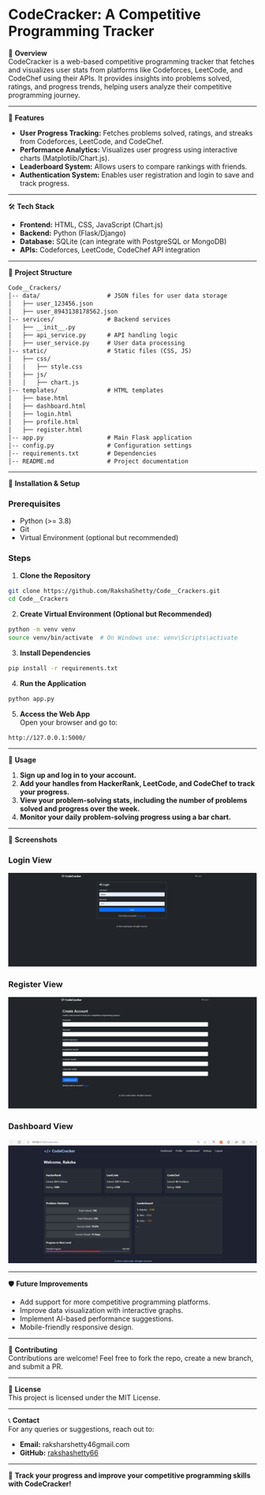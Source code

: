 # CodeCracker: A Competitive Programming Tracker

📌 **Overview**  
CodeCracker is a web-based competitive programming tracker that fetches and visualizes user stats from platforms like Codeforces, LeetCode, and CodeChef using their APIs. It provides insights into problems solved, ratings, and progress trends, helping users analyze their competitive programming journey.

---

🚀 **Features**  
- **User Progress Tracking:** Fetches problems solved, ratings, and streaks from Codeforces, LeetCode, and CodeChef.  
- **Performance Analytics:** Visualizes user progress using interactive charts (Matplotlib/Chart.js).  
- **Leaderboard System:** Allows users to compare rankings with friends.  
- **Authentication System:** Enables user registration and login to save and track progress.  

---

🛠️ **Tech Stack**  
- **Frontend:** HTML, CSS, JavaScript (Chart.js)  
- **Backend:** Python (Flask/Django)  
- **Database:** SQLite (can integrate with PostgreSQL or MongoDB)  
- **APIs:** Codeforces, LeetCode, CodeChef API integration  

---

📂 **Project Structure**  
```
Code__Crackers/
│-- data/                   # JSON files for user data storage
│   ├── user_123456.json
│   ├── user_8943138178562.json
│-- services/               # Backend services
│   ├── __init__.py
│   ├── api_service.py      # API handling logic
│   ├── user_service.py     # User data processing
│-- static/                 # Static files (CSS, JS)
│   ├── css/
│   │   ├── style.css
│   ├── js/
│   │   ├── chart.js
│-- templates/              # HTML templates
│   ├── base.html
│   ├── dashboard.html
│   ├── login.html
│   ├── profile.html
│   ├── register.html
│-- app.py                  # Main Flask application
│-- config.py               # Configuration settings
│-- requirements.txt        # Dependencies
│-- README.md               # Project documentation
```

---

🔧 **Installation & Setup**  
### **Prerequisites**  
- Python (>= 3.8)  
- Git  
- Virtual Environment (optional but recommended)  

### **Steps**  
1. **Clone the Repository**  
```sh
git clone https://github.com/RakshaShetty/Code__Crackers.git
cd Code__Crackers
```

2. **Create Virtual Environment (Optional but Recommended)**  
```sh
python -m venv venv
source venv/bin/activate  # On Windows use: venv\Scripts\activate
```

3. **Install Dependencies**  
```sh
pip install -r requirements.txt
```

4. **Run the Application**  
```sh
python app.py
```

5. **Access the Web App**  
Open your browser and go to:  
```
http://127.0.0.1:5000/
```

---

🎯 **Usage**  
1. **Sign up and log in to your account.**
2. **Add your handles from HackerRank, LeetCode, and CodeChef to track your progress.**
3. **View your problem-solving stats, including the number of problems solved and progress over the week.**
4. **Monitor your daily problem-solving progress using a bar chart.**

---

📸 **Screenshots**  
### Login View  
![Login Page](static/images/login.png)

### Register View 
![Register Page](static/images/register.png)
 
### Dashboard View 
![Register Page](static/images/dashboard.png)
 
---

🛡️ **Future Improvements**  
- Add support for more competitive programming platforms.  
- Improve data visualization with interactive graphs.  
- Implement AI-based performance suggestions.  
- Mobile-friendly responsive design.  

---

🤝 **Contributing**  
Contributions are welcome! Feel free to fork the repo, create a new branch, and submit a PR.  

---

📄 **License**  
This project is licensed under the MIT License.  

---

📞 **Contact**  
For any queries or suggestions, reach out to:  
- **Email:** raksharshetty46gmail.com  
- **GitHub:** [rakshashetty66](https://github.com/rakshashetty66)  

---

🚀 **Track your progress and improve your competitive programming skills with CodeCracker!**
